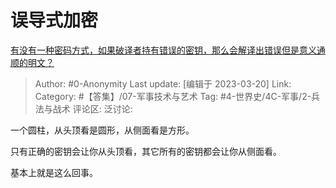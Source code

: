 # 误导式加密
[有没有一种密码方式，如果破译者持有错误的密钥，那么会解译出错误但是意义通顺的明文？](https://www.zhihu.com/question/576682585/answer/2944181447)

> Author: #0-Anonymity
> Last update: [编辑于 2023-03-20]
> Link:
> Category: #【答集】/07-军事技术与艺术 
> Tag: #4-世界史/4C-军事/2-兵法与战术
> 评论区:
> 泛讨论:

一个圆柱，从头顶看是圆形，从侧面看是方形。

只有正确的密钥会让你从头顶看，其它所有的密钥都会让你从侧面看。

基本上就是这么回事。
